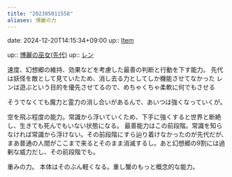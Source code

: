 ```yaml
---
title: "202305011558"
aliases: 博麗の力
---
```


date: 2024-12-20T14:15:34+09:00
up:: [Item](202305011423.md)

up:: [博麗の巫女(先代)](202304270041.md)
up:: [レン](202304262315.md)

速度、幻想郷の維持、効果などを考慮した最善の判断と行動を下す能力。
先代は妖怪を敵として見ていたため、消し去る力としてしか機能させてなかった
レンは遊ぶという目的を優先させてるので、めちゃくちゃ柔軟に何でもさせる

そうでなくても魔力と霊力の消し合いがあるんで、あいつは強くなっていくが。


空を飛ぶ程度の能力。常識から浮いていくため、下手に強くすると世界と断絶し、生きても死んでもいない状態になる。
最善能力はこの前段階。常識を知らなければ常識から浮けない。その前段階にすら辿り着けなかったのが先代だが、まあ普通の人間がここまで来るとそのまま消滅するし。あと幻想郷の9割には過剰な威力だし、その前段階でも。

重みの力。
本体はそのぶん軽くなる。重し蟹のもっと概念的な能力。

